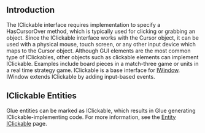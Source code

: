 ## Introduction

The IClickable interface requires implementation to specify a HasCursorOver method, which is typically used for clicking or grabbing an object. Since the IClickable interface works with the Cursor object, it can be used with a physical mouse, touch screen, or any other input device which maps to the Cursor object. Although GUI elements are the most common type of IClickables, other objects such as clickable elements can implement IClickable. Examples include board pieces in a match-three game or units in a real time strategy game. IClickable is a base interface for [IWindow](/frb/docs/index.php?title=FlatRedBall.Gui.IWindow.md "FlatRedBall.Gui.IWindow"). IWindow extends IClickable by adding input-based events.

## IClickable Entities

Glue entities can be marked as IClickable, which results in Glue generating IClickable-implementing code. For more information, see the [Entity IClickable](/documentation/tools/glue-reference/entities/glue-reference-entities-implements-iclickable.md) page.
